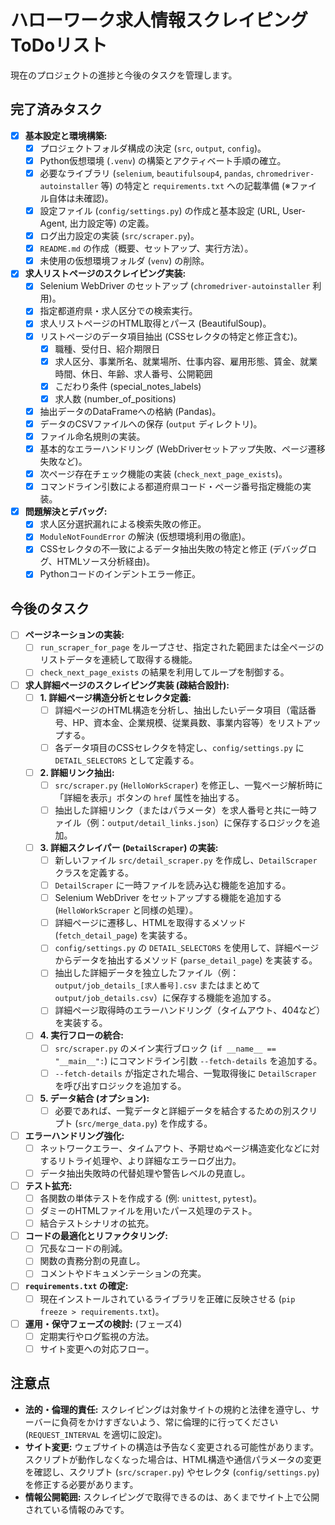 # ハローワーク求人情報スクレイピング ToDoリスト

現在のプロジェクトの進捗と今後のタスクを管理します。

## 完了済みタスク

- [x] **基本設定と環境構築:**
    - [x] プロジェクトフォルダ構成の決定 (`src`, `output`, `config`)。
    - [x] Python仮想環境 (`.venv`) の構築とアクティベート手順の確立。
    - [x] 必要なライブラリ (`selenium`, `beautifulsoup4`, `pandas`, `chromedriver-autoinstaller` 等) の特定と `requirements.txt` への記載準備 (※ファイル自体は未確認)。
    - [x] 設定ファイル (`config/settings.py`) の作成と基本設定 (URL, User-Agent, 出力設定等) の定義。
    - [x] ログ出力設定の実装 (`src/scraper.py`)。
    - [x] `README.md` の作成（概要、セットアップ、実行方法）。
    - [x] 未使用の仮想環境フォルダ (`venv`) の削除。
- [x] **求人リストページのスクレイピング実装:**
    - [x] Selenium WebDriver のセットアップ (`chromedriver-autoinstaller` 利用)。
    - [x] 指定都道府県・求人区分での検索実行。
    - [x] 求人リストページのHTML取得とパース (BeautifulSoup)。
    - [x] リストページのデータ項目抽出 (CSSセレクタの特定と修正含む)。
        - [x] 職種、受付日、紹介期限日
        - [x] 求人区分、事業所名、就業場所、仕事内容、雇用形態、賃金、就業時間、休日、年齢、求人番号、公開範囲
        - [x] こだわり条件 (special_notes_labels)
        - [x] 求人数 (number_of_positions)
    - [x] 抽出データのDataFrameへの格納 (Pandas)。
    - [x] データのCSVファイルへの保存 (`output` ディレクトリ)。
    - [x] ファイル命名規則の実装。
    - [x] 基本的なエラーハンドリング (WebDriverセットアップ失敗、ページ遷移失敗など)。
    - [x] 次ページ存在チェック機能の実装 (`check_next_page_exists`)。
    - [x] コマンドライン引数による都道府県コード・ページ番号指定機能の実装。
- [x] **問題解決とデバッグ:**
    - [x] 求人区分選択漏れによる検索失敗の修正。
    - [x] `ModuleNotFoundError` の解決 (仮想環境利用の徹底)。
    - [x] CSSセレクタの不一致によるデータ抽出失敗の特定と修正 (デバッグログ、HTMLソース分析経由)。
    - [x] Pythonコードのインデントエラー修正。

## 今後のタスク

- [ ] **ページネーションの実装:**
    - [ ] `run_scraper_for_page` をループさせ、指定された範囲または全ページのリストデータを連続して取得する機能。
    - [ ] `check_next_page_exists` の結果を利用してループを制御する。
- [ ] **求人詳細ページのスクレイピング実装 (疎結合設計):**
    - [ ] **1. 詳細ページ構造分析とセレクタ定義:**
        - [ ] 詳細ページのHTML構造を分析し、抽出したいデータ項目（電話番号、HP、資本金、企業規模、従業員数、事業内容等）をリストアップする。
        - [ ] 各データ項目のCSSセレクタを特定し、`config/settings.py` に `DETAIL_SELECTORS` として定義する。
    - [ ] **2. 詳細リンク抽出:**
        - [ ] `src/scraper.py` (`HelloWorkScraper`) を修正し、一覧ページ解析時に「詳細を表示」ボタンの `href` 属性を抽出する。
        - [ ] 抽出した詳細リンク（またはパラメータ）を求人番号と共に一時ファイル（例：`output/detail_links.json`）に保存するロジックを追加。
    - [ ] **3. 詳細スクレイパー (`DetailScraper`) の実装:**
        - [ ] 新しいファイル `src/detail_scraper.py` を作成し、`DetailScraper` クラスを定義する。
        - [ ] `DetailScraper` に一時ファイルを読み込む機能を追加する。
        - [ ] Selenium WebDriver をセットアップする機能を追加する (`HelloWorkScraper` と同様の処理）。
        - [ ] 詳細ページに遷移し、HTMLを取得するメソッド (`fetch_detail_page`) を実装する。
        - [ ] `config/settings.py` の `DETAIL_SELECTORS` を使用して、詳細ページからデータを抽出するメソッド (`parse_detail_page`) を実装する。
        - [ ] 抽出した詳細データを独立したファイル（例：`output/job_details_[求人番号].csv` またはまとめて `output/job_details.csv`）に保存する機能を追加する。
        - [ ] 詳細ページ取得時のエラーハンドリング（タイムアウト、404など）を実装する。
    - [ ] **4. 実行フローの統合:**
        - [ ] `src/scraper.py` のメイン実行ブロック (`if __name__ == "__main__":`) にコマンドライン引数 `--fetch-details` を追加する。
        - [ ] `--fetch-details` が指定された場合、一覧取得後に `DetailScraper` を呼び出すロジックを追加する。
    - [ ] **5. データ結合 (オプション):**
        - [ ] 必要であれば、一覧データと詳細データを結合するための別スクリプト (`src/merge_data.py`) を作成する。
- [ ] **エラーハンドリング強化:**
    - [ ] ネットワークエラー、タイムアウト、予期せぬページ構造変化などに対するリトライ処理や、より詳細なエラーログ出力。
    - [ ] データ抽出失敗時の代替処理や警告レベルの見直し。
- [ ] **テスト拡充:**
    - [ ] 各関数の単体テストを作成する (例: `unittest`, `pytest`)。
    - [ ] ダミーのHTMLファイルを用いたパース処理のテスト。
    - [ ] 結合テストシナリオの拡充。
- [ ] **コードの最適化とリファクタリング:**
    - [ ] 冗長なコードの削減。
    - [ ] 関数の責務分割の見直し。
    - [ ] コメントやドキュメンテーションの充実。
- [ ] **`requirements.txt` の確定:**
    - [ ] 現在インストールされているライブラリを正確に反映させる (`pip freeze > requirements.txt`)。
- [ ] **運用・保守フェーズの検討:** (フェーズ4)
    - [ ] 定期実行やログ監視の方法。
    - [ ] サイト変更への対応フロー。

## 注意点

- **法的・倫理的責任:** スクレイピングは対象サイトの規約と法律を遵守し、サーバーに負荷をかけすぎないよう、常に倫理的に行ってください (`REQUEST_INTERVAL` を適切に設定)。
- **サイト変更:** ウェブサイトの構造は予告なく変更される可能性があります。スクリプトが動作しなくなった場合は、HTML構造や通信パラメータの変更を確認し、スクリプト (`src/scraper.py`) やセレクタ (`config/settings.py`) を修正する必要があります。
- **情報公開範囲:** スクレイピングで取得できるのは、あくまでサイト上で公開されている情報のみです。
